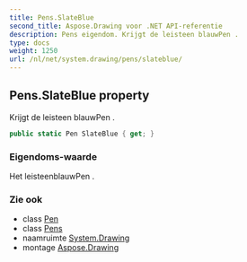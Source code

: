 ```yaml
---
title: Pens.SlateBlue
second_title: Aspose.Drawing voor .NET API-referentie
description: Pens eigendom. Krijgt de leisteen blauwPen .
type: docs
weight: 1250
url: /nl/net/system.drawing/pens/slateblue/
---
```

## Pens.SlateBlue property

Krijgt de leisteen blauwPen .

```csharp
public static Pen SlateBlue { get; }
```

### Eigendoms-waarde

Het leisteenblauwPen .

### Zie ook

* class [Pen](../../pen/)
* class [Pens](../)
* naamruimte [System.Drawing](../../pens/)
* montage [Aspose.Drawing](../../../)



